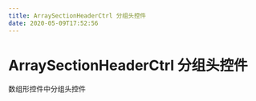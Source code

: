 ```yaml
---
title: ArraySectionHeaderCtrl 分组头控件
date: 2020-05-09T17:52:56
---
```


# ArraySectionHeaderCtrl 分组头控件

数组形控件中分组头控件